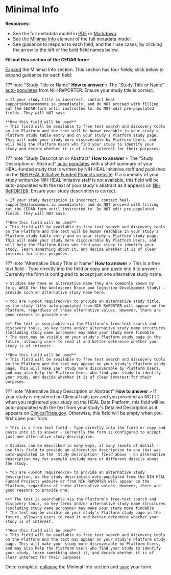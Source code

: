 # Minimal Info

**Resources:**

* See the full metadata model in [PDF](https://github.com/HEAL/heal-metadata-schemas/blob/main/for-investigators-how-to/study-level-metadata-fields/study-metadata-schema-for-humans.pdf) or [Markdown](https://github.com/HEAL/heal-metadata-schemas/blob/main/for-investigators-how-to/study-level-metadata-fields/study-metadata-schema-for-humans.md).
* See the [Minimal Info](https://github.com/HEAL/heal-metadata-schemas/blob/main/for-investigators-how-to/study-level-metadata-fields/study-metadata-schema-for-humans.md#:~:text=minimal_info) element of the full metadata model.
* See guidance to respond to each field, and their use cases, by clicking the arrow to the left of the bold field names below.

**Fill out this section of the CEDAR form:**

[Expand](expand-or-collapse-cedar-form-section.md) the Minimal Info section. This section has four fields; click below to expand guidance for each field:

??? note "Study Title or Name"
    **How to answer**
    > The “Study Title or Name” <u>auto-populates</u> from NIH RePORTER. Ensure your study title is correct. 
    
    > If your study title is incorrect, contact heal-support@datacommons.io immediately, and do NOT proceed with filling out the CEDAR form until instructed to. Do NOT edit pre-populated fields. They will NOT save.

    **How this field will be used**
    > This field will be available to free text search and discovery tools on the Platform and the text will be human readable in your study's Platform study table entry and on your study's Platform study page. This will make your study more discoverable by Platform Users, and will help the Platform Users who find your study to identify your study and decide whether it is of clear interest for their purposes.    

??? note "Study Description or Abstract"
     **How to answer**
    > The “Study Description or Abstract” <u>auto-populates</u> with a short summary of your HEAL-funded study that is written by NIH HEAL Initiative staff and published on the [NIH HEAL Initiative Funded Projects website](https://heal.nih.gov/funding/awarded). If a summary of your study written by NIH HEAL Initiative staff is not available, this field will be auto-populated with the text of your study's abstract as it appears on [NIH RePORTER](https://reporter.nih.gov/). Ensure your study description is correct. 
    
    > If your study description is incorrect, contact heal-support@datacommons.io immediately, and do NOT proceed with filling out the CEDAR form until instructed to. Do NOT edit pre-populated fields. They will NOT save.

    **How this field will be used**
    > This field will be available to free text search and discovery tools on the Platform and the text will be human readable in your study's Platform study table entry and on your study's Platform study page. This will make your study more discoverable by Platform Users, and will help the Platform Users who find your study to identify your study, learn something about it, and decide whether it is of clear interest for their purposes. 


??? note "Alternative Study Title or Name"
    **How to answer**
    > This is a free text field - Type directly into the field or copy and paste into it to answer - Currently the form is configured to accept just one alternative study name. 

    > Studies may have an alternative name they are commonly known by (e.g. ABCD for the Adolescent Brain and Cognitive Development Study) - provide such an alternative study name here.
    
    > You are <u>not required</u> to provide an alternative study title, as the study title auto-populated from NIH RePORTER will appear on the Platform, regardless of these alternative values. However, there are good reasons to provide one:

    >>* The text is searchable via the Platform’s free-text search and discovery tools, so key terms and/or alternative study name structures (including study name acronyms) may make your study more findable.
    * The text may be visible on your study's Platform study page in the future, allowing users to read it and better determine whether your study is of interest.

    **How this field will be used**
    > This field will be available to free text search and discovery tools on the Platform and the text may appear on your study's Platform study page. This will make your study more discoverable by Platform Users, and may also help the Platform Users who find your study to identify your study, and decide whether it is of clear interest for their purposes. 

??? note "Alternative Study Description or Abstract"
    **How to answer**
    > If your study is registered on ClinicalTrials.gov and you provided an NCT ID when you registered your study on the HEAL Data Platform, this field will be auto-populated with the text from your study's Detailed Description as it appears on [ClinicalTrials.gov](https://clinicaltrials.gov/). Otherwise, this field will be empty when you first open your form.

    > This is a free text field - Type directly into the field or copy and paste into it to answer - Currently the form is configured to accept just one alternative study description. 

    > Studies can be described in many ways, at many levels of detail - use this field to provide an alternative description to one that was auto-populated in the 'Study Description' field above - an alternative description may for example include more or different details about the study.
    
    > You are <u>not required</u> to provide an alternative study description, as the study description auto-populated from the NIH HEAL Funded Projects website or from NIH RePORTER will appear on the Platform, regardless of these alternative values. However, there are good reasons to provide one:

    >>* The text is searchable via the Platform’s free-text search and discovery tools, so key terms and/or alternative study name structures (including study name acronyms) may make your study more findable.
    * The text may be visible on your study's Platform study page in the future, allowing users to read it and better determine whether your study is of interest.

    **How this field will be used**
    > This field will be available to free text search and discovery tools on the Platform and the text may appear on your study's Platform study page. This will make your study more discoverable by Platform Users, and may also help the Platform Users who find your study to identify your study, learn something about it, and decide whether it is of clear interest for their purposes.


Once complete, [collapse](expand-or-collapse-cedar-form-section.md) the Minimal Info section and [save](save-cedar-form.md) your form. 